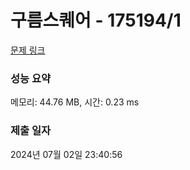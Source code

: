 # 구름스퀘어 - 175194/1 

[문제 링크](https://level.goorm.io/exam/175194/%EA%B5%AC%EB%A6%84-%EC%8A%A4%ED%80%98%EC%96%B4/quiz/1) 

### 성능 요약

메모리: 44.76 MB, 시간: 0.23 ms

### 제출 일자

2024년 07월 02일 23:40:56

